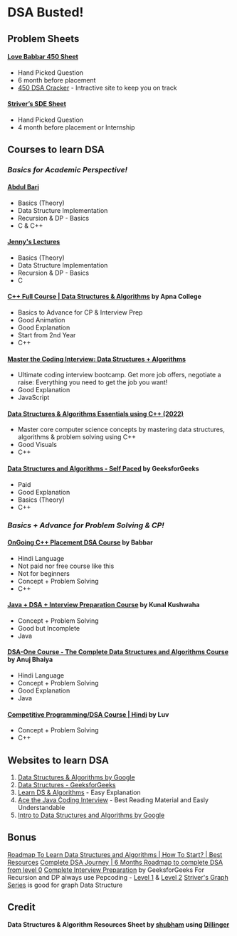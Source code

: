 # DSA Busted!


## Problem Sheets
#### [Love Babbar 450 Sheet](https://drive.google.com/file/d/1FMdN_OCfOI0iAeDlqswCiC2DZzD4nPsb/view) 
- Hand Picked Question 
- 6 month before placement
- [450 DSA Cracker](https://450dsa.com/) - Intractive site to keep you on track

#### [Striver’s SDE Sheet](https://takeuforward.org/interviews/strivers-sde-sheet-top-coding-interview-problems/) 
- Hand Picked Question
- 4 month before placement or Internship


## Courses to learn DSA

### _Basics for Academic Perspective!_

#### [Abdul Bari](https://www.udemy.com/course/datastructurescncpp/)
- Basics (Theory)
- Data Structure Implementation
- Recursion & DP - Basics
- C & C++

#### [Jenny's Lectures](https://youtube.com/playlist?list=PLdo5W4Nhv31bbKJzrsKfMpo_grxuLl8LU)
- Basics (Theory)
- Data Structure Implementation
- Recursion & DP - Basics
- C

#### [C++ Full Course | Data Structures & Algorithms](https://youtube.com/playlist?list=PLfqMhTWNBTe0b2nM6JHVCnAkhQRGiZMSJ) by Apna College
- Basics to Advance for CP & Interview Prep
- Good Animation
- Good Explanation
- Start from 2nd Year
- C++

#### [Master the Coding Interview: Data Structures + Algorithms](https://www.udemy.com/course/master-the-coding-interview-data-structures-algorithms/)
- Ultimate coding interview bootcamp. Get more job offers, negotiate a raise: Everything you need to get the job you want!
- Good Explanation
- JavaScript

#### [Data Structures & Algorithms Essentials using C++ (2022)](https://www.udemy.com/course/cpp-data-structures-algorithms-prateek-narang/)
- Master core computer science concepts by mastering data structures, algorithms & problem solving using C++
- Good Visuals
- C++

#### [Data Structures and Algorithms - Self Paced](https://practice.geeksforgeeks.org/courses/dsa-self-paced) by GeeksforGeeks
- Paid
- Good Explanation
- Basics (Theory)
- C++


### _Basics + Advance for Problem Solving & CP!_

#### [OnGoing C++ Placement DSA Course](https://youtube.com/playlist?list=PLDzeHZWIZsTryvtXdMr6rPh4IDexB5NIA) by Babbar
- Hindi Language
- Not paid nor free course like this
- Not for beginners
- Concept + Problem Solving
- C++

#### [Java + DSA + Interview Preparation Course](https://youtube.com/playlist?list=PL9gnSGHSqcnr_DxHsP7AW9ftq0AtAyYqJ) by Kunal Kushwaha
- Concept + Problem Solving
- Good but Incomplete
- Java

#### [DSA-One Course - The Complete Data Structures and Algorithms Course](https://youtube.com/playlist?list=PLUcsbZa0qzu3yNzzAxgvSgRobdUUJvz7p) by Anuj Bhaiya
- Hindi Language
- Concept + Problem Solving
- Good Explanation
- Java

#### [Competitive Programming/DSA Course | Hindi](https://youtube.com/playlist?list=PLauivoElc3ggagradg8MfOZreCMmXMmJ-) by Luv
- Concept + Problem Solving
- C++


## Websites to learn DSA
1. [Data Structures & Algorithms by Google](https://techdevguide.withgoogle.com/paths/data-structures-and-algorithms/)
2. [Data Structures - GeeksforGeeks](https://www.geeksforgeeks.org/data-structures/)
3. [Learn DS & Algorithms](https://www.programiz.com/dsa) - Easy Explanation
4. [Ace the Java Coding Interview](https://www.educative.io/path/ace-java-coding-interview) - Best Reading Material and Easly Understandable
5. [Intro to Data Structures and Algorithms by Google](https://www.udacity.com/course/data-structures-and-algorithms-in-python--ud513)

## Bonus
[Roadmap To Learn Data Structures and Algorithms | How To Start? | Best Resources](https://youtu.be/WjYdkHzcGhc)
[Complete DSA Journey | 6 Months Roadmap to complete DSA from level 0](https://youtu.be/hORRaq7CNw0)
[Complete Interview Preparation](https://practice.geeksforgeeks.org/courses/complete-interview-preparation) by GeeksforGeeks
For Recursion and DP always use Pepcoding - [Level 1](https://youtube.com/playlist?list=PL-Jc9J83PIiFxaBahjslhBD1LiJAV7nKs) & [Level 2](https://youtube.com/playlist?list=PL-Jc9J83PIiHO9SQ6lxGuDsZNt2mkHEn0)
[Striver's Graph Series](https://youtube.com/playlist?list=PLgUwDviBIf0rGEWe64KWas0Nryn7SCRWw) is good for graph Data Structure

## Credit
**Data Structures & Algorithm Resources Sheet by [shubham](https://github.com/noobshubham) using [Dillinger](https://dillinger.io/)**
